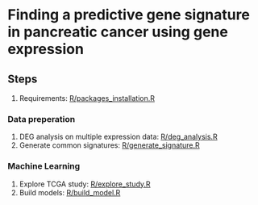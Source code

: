 # Finding a predictive gene signature in pancreatic cancer using gene expression

## Steps
1. Requirements: [R/packages_installation.R](R/packages_installation.R)
### Data preperation
1. DEG analysis on multiple expression data: [R/deg_analysis.R](R/deg_analysis.R)
1. Generate common signatures: [R/generate_signature.R](R/generate_signature.R)
### Machine Learning
1. Explore TCGA study: [R/explore_study.R](R/explore_study.R)
2. Build models: [R/build_model.R](R/build_model.R)
